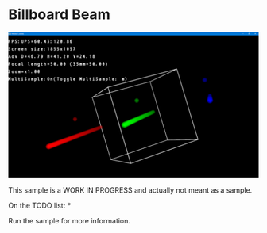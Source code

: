 Billboard Beam
==============

![Preview](preview.png)

This sample is a WORK IN PROGRESS and actually not meant as a sample.

On the TODO list:
*

Run the sample for more information.
